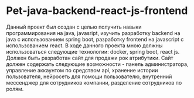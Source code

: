 # Pet-java-backend-react-js-frontend
Данный проект был создан с целью получить навыки программирования на java, javasript, изучить разработку backend на java с использованием spring boot, разработку frontend на javascript с использованием react.
В ходе данного проекта мною должны использоваться следующие технологии: docker, spring boot, react js.
Должен быть разработан сайт для продажи рок атрибутики.
Сайт должен содержать следующие возможности - панель администратора, управление аккаунтом по средством api, хранение истории пользователя, нейросеть для помощи пользователю, внутренний мессенджер для сотрудников компании, разделение сотрудников по ролям.
